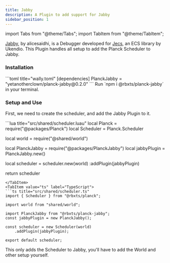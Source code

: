 ```yaml
---
title: Jabby
description: A Plugin to add support for Jabby
sidebar_position: 1
---
```


import Tabs from "@theme/Tabs";
import TabItem from "@theme/TabItem";

[Jabby](https://github.com/alicesaidhi/jabby), by alicesaidhi, is a Debugger developed for [Jecs](https://github.com/Ukendio/jecs), an ECS library by Ukendio.
This Plugin handles all setup to add the Planck Scheduler to Jabby.

### Installation

<Tabs groupId="package-manager">
<TabItem value="wally" label="Wally">
```toml title="wally.toml"
[dependencies]
PlanckJabby = "yetanotherclown/planck-jabby@0.2.0"
```
</TabItem>
<TabItem value="npm" label="NPM">
Run `npm i @rbxts/planck-jabby` in your terminal.
</TabItem>
</Tabs>

### Setup and Use

First, we need to create the scheduler, and add the Jabby Plugin to it.

<Tabs groupId="language">
<TabItem value="lua" label="Luau">
```lua title="src/shared/scheduler.luau"
local Planck = require("@packages/Planck")
local Scheduler = Planck.Scheduler

local world = require("@shared/world")

local PlanckJabby = require("@packages/PlanckJabby")
local jabbyPlugin = PlanckJabby.new()

local scheduler = scheduler.new(world)
    :addPlugin(jabbyPlugin)

return scheduler
```
</TabItem>
<TabItem value="ts" label="TypeScript">
```ts title="src/shared/scheduler.ts"
import { Scheduler } from "@rbxts/planck";

import world from "shared/world";

import PlanckJabby from "@rbxts/planck-jabby";
const jabbyPlugin = new PlanckJabby();

const scheduler = new Scheduler(world)
    .addPlugin(jabbyPlugin);

export default scheduler;
```
</TabItem>
</Tabs>
This only adds the Scheduler to Jabby, you'll have to add the
World and other setup yourself.
